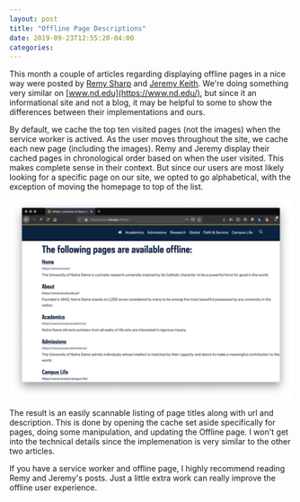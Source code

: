 ```yaml
---
layout: post
title: "Offline Page Descriptions"
date: 2019-09-23T12:55:20-04:00
categories:
---
```

This month a couple of articles regarding displaying offline pages in a nice way were posted by [Remy Sharp](https://remysharp.com/2019/09/05/offline-listings) and [Jeremy Keith](https://adactio.com/journal/15844). We're doing something very similar on [www.nd.edu](https://www.nd.edu/), but since it an informational site and not a blog, it may be helpful to some to show the differences between their implementations and ours.<!-- more -->

By default, we cache the top ten visited pages (not the images) when the service worker is actived. As the user moves throughout the site, we cache each new page (including the images). Remy and Jeremy display their cached pages in chronological order based on when the user visited. This makes complete sense in their context. But since our users are most likely looking for a specific page on our site, we opted to go alphabetical, with the exception of moving the homepage to top of the list.

<img src="/images/2019/nd-offline-listing.png" alt="A listing of available pages with the title, url, and description for each in alphabetical order">

The result is an easily scannable listing of page titles along with url and description. This is done by opening the cache set aside specifically for pages, doing some manipulation, and updating the Offline page. I won't get into the technical details since the implemenation is very similar to the other two articles.

If you have a service worker and offline page, I highly recommend reading Remy and Jeremy's posts. Just a little extra work can really improve the offline user experience.